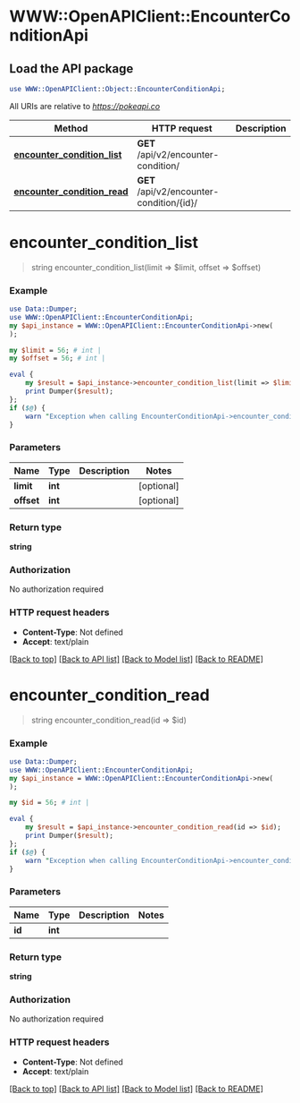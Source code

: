 # WWW::OpenAPIClient::EncounterConditionApi

## Load the API package
```perl
use WWW::OpenAPIClient::Object::EncounterConditionApi;
```

All URIs are relative to *https://pokeapi.co*

Method | HTTP request | Description
------------- | ------------- | -------------
[**encounter_condition_list**](EncounterConditionApi.md#encounter_condition_list) | **GET** /api/v2/encounter-condition/ | 
[**encounter_condition_read**](EncounterConditionApi.md#encounter_condition_read) | **GET** /api/v2/encounter-condition/{id}/ | 


# **encounter_condition_list**
> string encounter_condition_list(limit => $limit, offset => $offset)



### Example
```perl
use Data::Dumper;
use WWW::OpenAPIClient::EncounterConditionApi;
my $api_instance = WWW::OpenAPIClient::EncounterConditionApi->new(
);

my $limit = 56; # int | 
my $offset = 56; # int | 

eval {
    my $result = $api_instance->encounter_condition_list(limit => $limit, offset => $offset);
    print Dumper($result);
};
if ($@) {
    warn "Exception when calling EncounterConditionApi->encounter_condition_list: $@\n";
}
```

### Parameters

Name | Type | Description  | Notes
------------- | ------------- | ------------- | -------------
 **limit** | **int**|  | [optional] 
 **offset** | **int**|  | [optional] 

### Return type

**string**

### Authorization

No authorization required

### HTTP request headers

 - **Content-Type**: Not defined
 - **Accept**: text/plain

[[Back to top]](#) [[Back to API list]](../README.md#documentation-for-api-endpoints) [[Back to Model list]](../README.md#documentation-for-models) [[Back to README]](../README.md)

# **encounter_condition_read**
> string encounter_condition_read(id => $id)



### Example
```perl
use Data::Dumper;
use WWW::OpenAPIClient::EncounterConditionApi;
my $api_instance = WWW::OpenAPIClient::EncounterConditionApi->new(
);

my $id = 56; # int | 

eval {
    my $result = $api_instance->encounter_condition_read(id => $id);
    print Dumper($result);
};
if ($@) {
    warn "Exception when calling EncounterConditionApi->encounter_condition_read: $@\n";
}
```

### Parameters

Name | Type | Description  | Notes
------------- | ------------- | ------------- | -------------
 **id** | **int**|  | 

### Return type

**string**

### Authorization

No authorization required

### HTTP request headers

 - **Content-Type**: Not defined
 - **Accept**: text/plain

[[Back to top]](#) [[Back to API list]](../README.md#documentation-for-api-endpoints) [[Back to Model list]](../README.md#documentation-for-models) [[Back to README]](../README.md)

